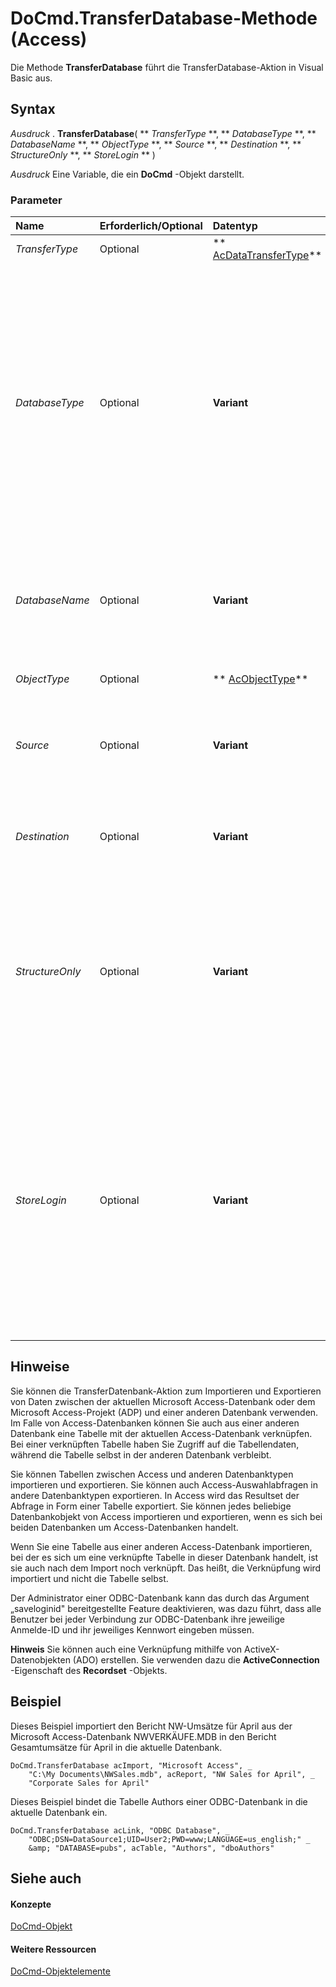 
# DoCmd.TransferDatabase-Methode (Access)

Die Methode  **TransferDatabase** führt die TransferDatabase-Aktion in Visual Basic aus.
 


## Syntax

 *Ausdruck*  . **TransferDatabase**( ** *TransferType* **, ** *DatabaseType* **, ** *DatabaseName* **, ** *ObjectType* **, ** *Source* **, ** *Destination* **, ** *StructureOnly* **, ** *StoreLogin* ** )
 

 
 *Ausdruck*  Eine Variable, die ein **DoCmd** -Objekt darstellt.
 

 

### Parameter



|**Name**|**Erforderlich/Optional**|**Datentyp**|**Beschreibung**|
|:-----|:-----|:-----|:-----|
| _TransferType_|Optional|** [AcDataTransferType](cbd51e58-3873-ac1c-b494-55d43f1b2e25.md)**|Der Typ des gewünschten Transfers.|
| _DatabaseType_|Optional|**Variant**| Ein Zeichenfolgenausdruck mit dem Namen eines der Datenbanktypen, den Sie zum Importieren, Exportieren und Verknüpfen von Daten verwenden können. Der DatatbaseType-Parameter ist zum Exportieren und Verknüpfen von Daten erforderlich, jedoch nicht für das Importieren. Die Datenbanktypen sind folgende: Microsoft Access (Standard) Jet 2.x Jet 3.x dBase III dBase IV dBase 5.0 Paradox 3.x Paradox 4.x Paradox 5.x Paradox 7.x ODBC-Datenbank WSS|
| _DatabaseName_|Optional|**Variant**|Ein Zeichenfolgenausdruck, der den vollständigen Namen und Pfad der Datenbank angibt, die zum Importieren, Exportieren oder Verknüpfen von Daten verwendet werden soll.|
| _ObjectType_|Optional|** [AcObjectType](157a8d35-2b27-4f62-8e74-525043f6ec71.md)**|Der zu importierende oder exportierende Objekttyp.|
| _Source_|Optional|**Variant**|Ein Zeichenfolgenausdruck, der den Namen des Objekts angibt, dessen Daten importiert, exportiert oder verknüpft werden sollen.|
| _Destination_|Optional|**Variant**|Ein Zeichenfolgenausdruck, der den Namen des importierten, exportierten oder verknüpften Objekts in der Zieldatenbank angibt.|
| _StructureOnly_|Optional|**Variant**|Verwenden Sie  **True** (-1), um nur die Struktur einer Datenbanktabelle zu importieren oder zu exportieren. Verwenden Sie **False** (0), um die Struktur der Tabelle und die zugehörigen Daten zu importieren oder zu exportieren. Wenn Sie dieses Argument leer lassen, wird die Standardeinstellung ( **False** ) übernommen.|
| _StoreLogin_|Optional|**Variant**|Verwenden Sie  **True**, um in der Verbindungszeichenfolge einer verknüpften Tabelle den Benutzernamen (ID) und das Kennwort für eine ODBC-Datenbank zu speichern, zu der die Tabelle gehört. Auf diese Weise entfällt die Anmeldung beim Öffnen der Tabelle. Verwenden Sie **False**, wenn Sie den Benutzernamen und das Kennwort nicht speichern möchten. Wenn Sie für dieses Argument keinen Wert angeben, wird der Standardwert ( **False** ) verwendet. Dieses Argument ist nur in Visual Basic verfügbar.|

## Hinweise

Sie können die TransferDatenbank-Aktion zum Importieren und Exportieren von Daten zwischen der aktuellen Microsoft Access-Datenbank oder dem Microsoft Access-Projekt (ADP) und einer anderen Datenbank verwenden. Im Falle von Access-Datenbanken können Sie auch aus einer anderen Datenbank eine Tabelle mit der aktuellen Access-Datenbank verknüpfen. Bei einer verknüpften Tabelle haben Sie Zugriff auf die Tabellendaten, während die Tabelle selbst in der anderen Datenbank verbleibt.
 

 
Sie können Tabellen zwischen Access und anderen Datenbanktypen importieren und exportieren. Sie können auch Access-Auswahlabfragen in andere Datenbanktypen exportieren. In Access wird das Resultset der Abfrage in Form einer Tabelle exportiert. Sie können jedes beliebige Datenbankobjekt von Access importieren und exportieren, wenn es sich bei beiden Datenbanken um Access-Datenbanken handelt.
 

 
Wenn Sie eine Tabelle aus einer anderen Access-Datenbank importieren, bei der es sich um eine verknüpfte Tabelle in dieser Datenbank handelt, ist sie auch nach dem Import noch verknüpft. Das heißt, die Verknüpfung wird importiert und nicht die Tabelle selbst.
 

 
Der Administrator einer ODBC-Datenbank kann das durch das Argument „saveloginid" bereitgestellte Feature deaktivieren, was dazu führt, dass alle Benutzer bei jeder Verbindung zur ODBC-Datenbank ihre jeweilige Anmelde-ID und ihr jeweiliges Kennwort eingeben müssen.
 

 

 **Hinweis**  Sie können auch eine Verknüpfung mithilfe von ActiveX-Datenobjekten (ADO) erstellen. Sie verwenden dazu die  **ActiveConnection** -Eigenschaft des **Recordset** -Objekts.
 


## Beispiel

Dieses Beispiel importiert den Bericht NW-Umsätze für April aus der Microsoft Access-Datenbank NWVERKÄUFE.MDB in den Bericht Gesamtumsätze für April in die aktuelle Datenbank.
 

 

```
DoCmd.TransferDatabase acImport, "Microsoft Access", _ 
    "C:\My Documents\NWSales.mdb", acReport, "NW Sales for April", _ 
    "Corporate Sales for April"
```

Dieses Beispiel bindet die Tabelle Authors einer ODBC-Datenbank in die aktuelle Datenbank ein.
 

 



```
DoCmd.TransferDatabase acLink, "ODBC Database", _ 
    "ODBC;DSN=DataSource1;UID=User2;PWD=www;LANGUAGE=us_english;" _ 
    &amp; "DATABASE=pubs", acTable, "Authors", "dboAuthors"
```


## Siehe auch


#### Konzepte


 
 [DoCmd-Objekt](3ce44cca-9979-0a1e-9787-079a52ce528f.md)
#### Weitere Ressourcen


 
 [DoCmd-Objektelemente](3e7ade9e-86e4-0751-188b-5d31c9101651.md)